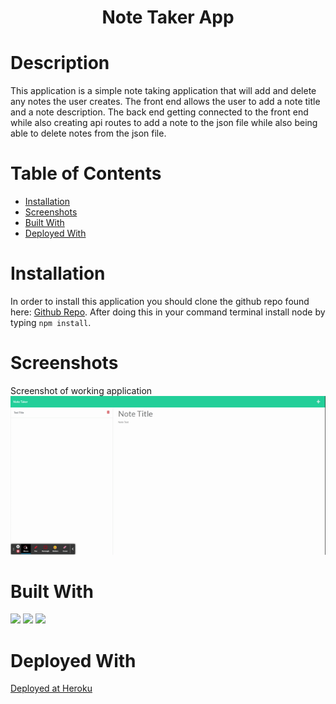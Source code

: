 # <h1 align="center">Note Taker App</h1>

# Description
This application is a simple note taking application that will add and delete any notes the user creates. The front end allows the user to add a note title and a note description. The back end getting connected to the front end while also creating api routes to add a note to the json file while also being able to delete notes from the json file. 

# Table of Contents
  * [Installation](#Installation)
  * [Screenshots](#Screenshots)
  * [Built With](#Built)
  * [Deployed With](#Deployed)

# Installation

In order to install this application you should clone the github repo found here: <a href="https://github.com/icohen90/challenge11">Github Repo</a>. After doing this in your command terminal install node by typing `npm install`.


# Screenshots 
Screenshot of working application <br>
<img src="https://github.com/icohen90/challenge11/blob/main/image/Note%20Taker.gif">

# Built With

<img src="https://img.shields.io/badge/Node-Red">
<img src="https://img.shields.io/badge/Javascript-Blue">
<img src="https://img.shields.io/badge/HTML-Green">

# Deployed With

<a href="https://protected-savannah-96586.herokuapp.com/">Deployed at Heroku<a>
  

